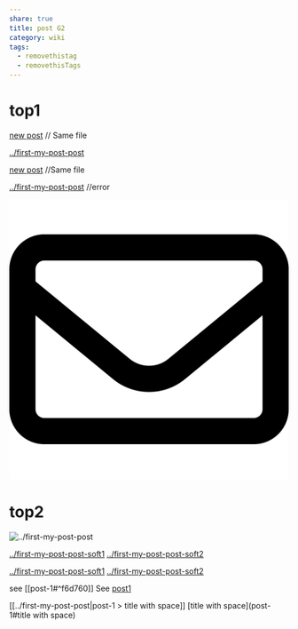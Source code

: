 ```yaml
---
share: true
title: post G2
category: wiki
tags:
  - removethistag
  - removethisTags
---
```




# top1
[new post](post-G2.md) // Same file

[../first-my-post-post](../first-my-post-post)

[new post](post-G2.md) //Same file

[../first-my-post-post](../first-my-post-post) //error

![pic200](../../../assets/image/pic-1.svg)

# top2

![../first-my-post-post](../first-my-post-post#soft1)



[../first-my-post-post-soft1](../first-my-post-post#soft1)
[../first-my-post-post-soft2](../first-my-post-post#soft2)

[../first-my-post-post-soft1](../first-my-post-post#soft1)
[../first-my-post-post-soft2](../first-my-post-post#soft2)

see [[post-1#^f6d760]]
See [post1](post-1#^f6d760)

[[../first-my-post-post|post-1 > title with space]]
[title with space](post-1#title with space)